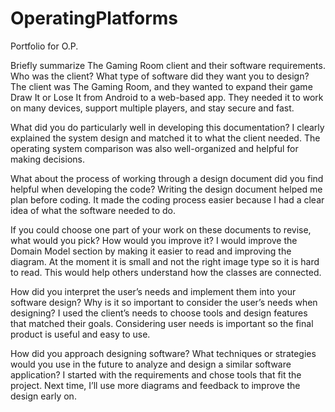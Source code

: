 # OperatingPlatforms
Portfolio for O.P.

  Briefly summarize The Gaming Room client and their software requirements. Who was the client? What type of software did they want you to design?
The client was The Gaming Room, and they wanted to expand their game Draw It or Lose It from Android to a web-based app. They needed it to work on many devices, support multiple players, and stay secure and fast.

  What did you do particularly well in developing this documentation?
I clearly explained the system design and matched it to what the client needed. The operating system comparison was also well-organized and helpful for making decisions.

  What about the process of working through a design document did you find helpful when developing the code?
Writing the design document helped me plan before coding. It made the coding process easier because I had a clear idea of what the software needed to do.

  If you could choose one part of your work on these documents to revise, what would you pick? How would you improve it?
I would improve the Domain Model section by making it easier to read and improving the diagram. At the moment it is small and not the right image type so it is hard to read. This would help others understand how the classes are connected.

  How did you interpret the user’s needs and implement them into your software design? Why is it so important to consider the user’s needs when designing?
I used the client’s needs to choose tools and design features that matched their goals. Considering user needs is important so the final product is useful and easy to use.

  How did you approach designing software? What techniques or strategies would you use in the future to analyze and design a similar software application?
I started with the requirements and chose tools that fit the project. Next time, I’ll use more diagrams and feedback to improve the design early on.
